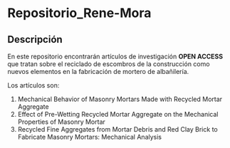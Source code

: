 # Repositorio_Rene-Mora

## Descripción

En este repositorio encontrarán artículos de investigación **OPEN ACCESS** que tratan sobre el reciclado de escombros de la construcción como nuevos elementos en la fabricación de mortero de albañilería.

Los artículos son:
1. Mechanical Behavior of Masonry Mortars Made with Recycled Mortar Aggregate
2. Effect of Pre-Wetting Recycled Mortar Aggregate on the Mechanical Properties of Masonry Mortar
3. Recycled Fine Aggregates from Mortar Debris and Red Clay Brick to Fabricate Masonry Mortars: Mechanical Analysis

